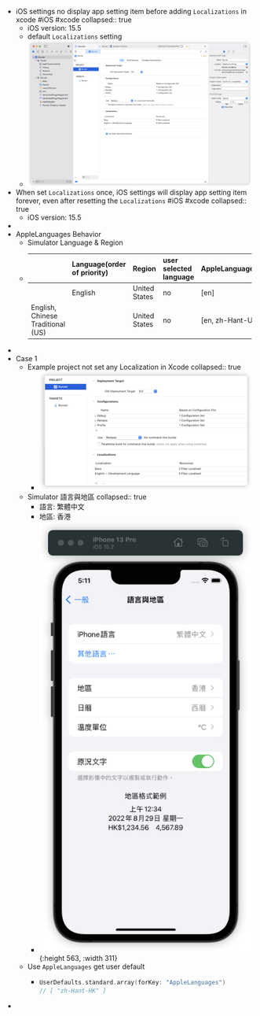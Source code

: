 - iOS settings no display app setting item before adding `Localizations` in xcode #iOS #xcode
  collapsed:: true
	- iOS version: 15.5
	- default `Localizations` setting
	- ![image.png](../assets/image_1655287401953_0.png)
- When set `Localizations` once, iOS settings will display app setting item forever, even after resetting the `Localizations` #iOS #xcode
  collapsed:: true
	- iOS version: 15.5
-
- AppleLanguages Behavior
	- Simulator Language & Region
	- ||Language(order of priority)|Region|user selected language|AppleLanguages("UserDefaults")|
	  |--|--|--|--|--|
	  ||English|United States|no|[en]|
	  |English, Chinese Traditional (US)||United States|no|[en, zh-Hant-US]|
-
- Case 1
	- Example project not set any Localization in Xcode
	  collapsed:: true
		- ![image.png](../assets/image_1655284191132_0.png)
	- Simulator 語言與地區
	  collapsed:: true
		- 語言: 繁體中文
		- 地區: 香港
		- ![image.png](../assets/image_1655284278188_0.png){:height 563, :width 311}
	- Use `AppleLanguages` get user default
		- ```swift
		  UserDefaults.standard.array(forKey: "AppleLanguages")
		  // [ "zh-Hant-HK" ]
		  ```
-